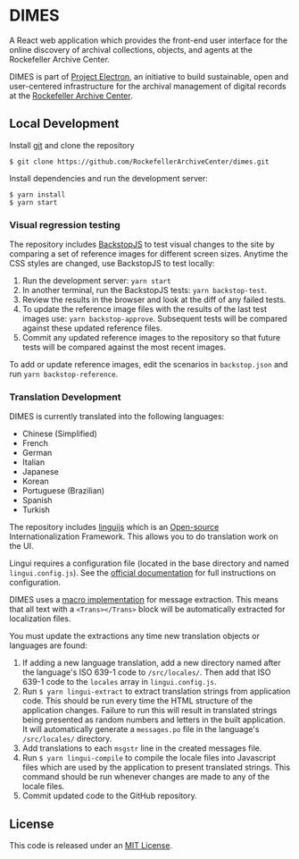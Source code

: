 # DIMES

A React web application which provides the front-end user interface for the online discovery of archival collections, objects, and agents at the Rockefeller Archive Center.

DIMES is part of [Project Electron](https://github.com/RockefellerArchiveCenter/project_electron), an initiative to build sustainable, open and user-centered infrastructure for the archival management of digital records at the [Rockefeller Archive Center](http://rockarch.org/).

## Local Development

Install [git](https://git-scm.com/) and clone the repository

    $ git clone https://github.com/RockefellerArchiveCenter/dimes.git

Install dependencies and run the development server:

    $ yarn install
    $ yarn start

### Visual regression testing

The repository includes [BackstopJS](https://github.com/garris/BackstopJS) to test visual changes to the site by comparing a set of reference images for different screen sizes. Anytime the CSS styles are changed, use BackstopJS to test locally:

1. Run the development server: `yarn start`
2. In another terminal, run the BackstopJS tests: `yarn backstop-test`.
3. Review the results in the browser and look at the diff of any failed tests.
4. To update the reference image files with the results of the last test images use: `yarn backstop-approve`. Subsequent tests will be compared against these updated reference files.
5. Commit any updated reference images to the repository so that future tests will be compared against the most recent images.

To add or update reference images, edit the scenarios in `backstop.json` and run `yarn backstop-reference`.

### Translation Development

DIMES is currently translated into the following languages:
  * Chinese (Simplified)
  * French
  * German
  * Italian
  * Japanese
  * Korean
  * Portuguese (Brazilian)
  * Spanish
  * Turkish

The repository includes [linguijs](https://lingui.dev/) which is an [Open-source](https://github.com/lingui/js-lingui) Internationalization Framework.  This allows you to do translation work on the UI.

Lingui requires a configuration file (located in the base directory and named `lingui.config.js`). See the [official documentation](https://lingui.dev/ref/conf) for full instructions on configuration.

DIMES uses a [macro implementation](https://lingui.dev/guides/message-extraction#macro-usages) for message extraction. This means that all text with a `<Trans></Trans>` block will be automatically extracted for localization files.

You must update the extractions any time new translation objects or languages are found:

1. If adding a new language translation, add a new directory named after the language's ISO 639-1 code to
  `/src/locales/`. Then add that ISO 639-1 code to the `locales` array in `lingui.config.js`.
2. Run `$ yarn lingui-extract` to extract translation strings from application code. This should be run every
  time the HTML structure of the application changes. Failure to run this will result in translated
  strings being presented as random numbers and letters in the built application. It will automatically generate
  a `messages.po` file in the language's `/src/locales/` directory.
3. Add translations to each `msgstr` line in the created messages file.
4. Run `$ yarn lingui-compile` to compile the locale files into Javascript files which are used by the application
  to present translated strings. This command should be run whenever changes are made to any of the
  locale files.
5. Commit updated code to the GitHub repository.

## License

This code is released under an [MIT License](LICENSE).
